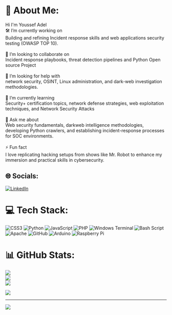 # 💫 About Me:
Hi I'm Youssef Adel<br>🛠️ I’m currently working on<br>Building and refining Incident response skills and web applications security testing (OWASP TOP 10).<br><br>🤝 I’m looking to collaborate on<br>Incident response playbooks, threat detection pipelines and Python Open source Project<br><br>🧠 I’m looking for help with<br>network security, OSINT, Linux administration, and dark-web investigation methodologies.<br><br>🌱 I’m currently learning<br>Security+ certification topics, network defense strategies, web exploitation techniques, and Network Security Attacks<br><br>💬 Ask me about<br>Web security fundamentals, darkweb intelligence methodologies, developing Python crawlers, and establishing incident-response processes for SOC environments.<br><br>⚡ Fun fact<br>I love replicating hacking setups from shows like Mr. Robot to enhance my immersion and practical skills in cybersecurity.


## 🌐 Socials:
[![LinkedIn](https://img.shields.io/badge/LinkedIn-%230077B5.svg?logo=linkedin&logoColor=white)](https://linkedin.com/in/www.linkedin.com/in/yousef-adel-elgendi-394104300) 

# 💻 Tech Stack:
![CSS3](https://img.shields.io/badge/css3-%231572B6.svg?style=for-the-badge&logo=css3&logoColor=white) ![Python](https://img.shields.io/badge/python-3670A0?style=for-the-badge&logo=python&logoColor=ffdd54) ![JavaScript](https://img.shields.io/badge/javascript-%23323330.svg?style=for-the-badge&logo=javascript&logoColor=%23F7DF1E) ![PHP](https://img.shields.io/badge/php-%23777BB4.svg?style=for-the-badge&logo=php&logoColor=white) ![Windows Terminal](https://img.shields.io/badge/Windows%20Terminal-%234D4D4D.svg?style=for-the-badge&logo=windows-terminal&logoColor=white) ![Bash Script](https://img.shields.io/badge/bash_script-%23121011.svg?style=for-the-badge&logo=gnu-bash&logoColor=white) ![Apache](https://img.shields.io/badge/apache-%23D42029.svg?style=for-the-badge&logo=apache&logoColor=white) ![GitHub](https://img.shields.io/badge/github-%23121011.svg?style=for-the-badge&logo=github&logoColor=white) ![Arduino](https://img.shields.io/badge/-Arduino-00979D?style=for-the-badge&logo=Arduino&logoColor=white) ![Raspberry Pi](https://img.shields.io/badge/-Raspberry_Pi-C51A4A?style=for-the-badge&logo=Raspberry-Pi)
# 📊 GitHub Stats:
![](https://github-readme-stats.vercel.app/api?username=YousefYA&theme=radical&hide_border=false&include_all_commits=false&count_private=false)<br/>
![](https://nirzak-streak-stats.vercel.app/?user=YousefYA&theme=radical&hide_border=false)<br/>
![](https://github-readme-stats.vercel.app/api/top-langs/?username=YousefYA&theme=radical&hide_border=false&include_all_commits=false&count_private=false&layout=compact)



![](https://quotes-github-readme.vercel.app/api?type=vetical&theme=dark)

---
[![](https://visitcount.itsvg.in/api?id=YousefYA&icon=0&color=0)](https://visitcount.itsvg.in)

<!-- Proudly created with GPRM ( https://gprm.itsvg.in ) -->

